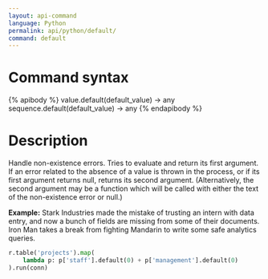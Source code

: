 ```yaml
---
layout: api-command 
language: Python
permalink: api/python/default/
command: default 
---
```


# Command syntax #

{% apibody %}
value.default(default_value) &rarr; any
sequence.default(default_value) &rarr; any
{% endapibody %}

# Description #

Handle non-existence errors. Tries to evaluate and return its first argument. If an
error related to the absence of a value is thrown in the process, or if its first
argument returns null, returns its second argument. (Alternatively, the second argument
may be a function which will be called with either the text of the non-existence error
or null.)

__Example:__ Stark Industries made the mistake of trusting an intern with data entry,
and now a bunch of fields are missing from some of their documents. Iron Man takes a
break from fighting Mandarin to write some safe analytics queries.

```py
r.table('projects').map(
    lambda p: p['staff'].default(0) + p['management'].default(0)
).run(conn)
```


